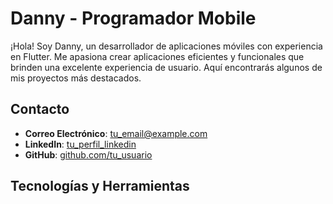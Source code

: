 # Danny - Programador Mobile



¡Hola! Soy Danny, un desarrollador de aplicaciones móviles con experiencia en Flutter. Me apasiona crear aplicaciones eficientes y funcionales que brinden una excelente experiencia de usuario. Aquí encontrarás algunos de mis proyectos más destacados.

## Contacto

- **Correo Electrónico**: [tu_email@example.com](mailto:tu_email@example.com)
- **LinkedIn**: [tu_perfil_linkedin](https://www.linkedin.com/in/tu_perfil_linkedin/)
- **GitHub**: [github.com/tu_usuario](https://github.com/tu_usuario)

## Tecnologías y Herramientas

